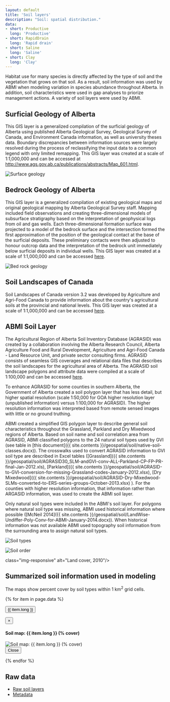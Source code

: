 ```yaml
---
layout: default
title: 'Soil layers'
description: "Soil: spatial distribution."
data:
- short: Productive
  long: 'Productive'
- short: RapidDrain
  long: 'Rapid drain'
- short: Saline
  long: 'Saline'
- short: Clay
  long: 'Clay'
---
```


Habitat use for many species is directly affected by the type of soil and the 
vegetation that grows on that soil. As a result, soil information was used by 
ABMI when modeling variation in species abundance throughout Alberta. 
In addition, soil characteristics were used in gap analyses to priorize 
management actions. A variety of soil layers were used by ABMI.

## Surficial Geology of Alberta

This GIS layer is a generalized compilation of the surficial geology of Alberta 
using published Alberta Geological Survey, Geological Survey of Canada, and 
Environment Canada information, as well as university theses data. Boundary 
discrepancies between information sources were largely resolved during the 
process of reclassifying the input data to a common legend with only limited 
remapping. This GIS layer was created at a scale of 1:1,000,000 and can be 
accessed at http://www.ags.gov.ab.ca/publications/abstracts/Map_601.html.

<div class="row">
  <div class="col-6 col-sm-6 col-lg-6">
  <p><img src="{{ site.contents }}/geospatial/soil/surfaceGeologyDPanForWeb200dpi.png" class="img-responsive" alt="Surface geology"/></p>
  </div>
</div>

## Bedrock Geology of Alberta

This GIS layer is a generalized compilation of existing geological maps and 
original geological mapping by Alberta Geological Survey staff. Mapping included 
field observations and creating three-dimensional models of subsurface 
stratigraphy based on the interpretation of geophysical logs from oil and gas 
wells. Each three-dimensional formation surface was projected to a model of 
the bedrock surface and the intersection formed the first approximation of the 
position of the geological contact at the base of the surficial deposits. 
These preliminary contacts were then adjusted to honour outcrop data and the 
interpretation of the bedrock unit immediately below surficial deposits in 
individual wells. This GIS layer was created at a scale of 1:1,000,000 and 
can be accessed [here](http://www.ags.gov.ab.ca/publications/abstracts/MAP_600.html).

<div class="row">
  <div class="col-6 col-sm-6 col-lg-6">
  <p><img src="{{ site.contents }}/geospatial/soil/bedRockGeology200dpi.png" class="img-responsive" alt="Bed rock geology"/></p>
  </div>
</div>

## Soil Landscapes of Canada

Soil Landscapes of Canada version 3.2 was developed by Agriculture and Agri-Food 
Canada to provide information about the country's agricultural soils at the 
provincial and national levels. This GIS layer was created at a scale of 
1:1,000,000 and can be accessed [here](http://sis.agr.gc.ca/cansis/nsdb/slc/v3.2/index.html). 

## ABMI Soil Layer 

The Agricultural Region of Alberta Soil Inventory Database (AGRASID) was 
created by a collaboration involving the Alberta Research Council, 
Alberta Agriculture Food and Rural Development, Agriculture and Agri-Food 
Canada - Land Resource Unit, and private sector consulting firms. 
AGRASID consists of seamless GIS coverages and relational data files that 
describes the soil landscapes for the agricultural area of Alberta. 
The AGRASID soil landscape polygons and attribute data were compiled at 
a scale of 1:100,000 and can be accessed [here](http://www1.agric.gov.ab.ca/$Department/deptdocs.nsf/All/sag14653).

To enhance AGRASID for some counties in southern Alberta, the Government of 
Alberta created  a soil polygon layer that has less detail, but higher spatial 
resolution (scale 1:50,000 for GOA higher resolution layer (unpublished information) 
versus 1:100,000 for AGRASID). The higher resolution information was interpreted 
based from remote sensed images with little or no ground truthing. 

ABMI created a simplified GIS polygon layer to describe general soil characteristics 
throughout the Grassland, Parkland and Dry Mixedwood regions of Alberta. 
Based on soil name and soil correlation area from AGRASID, ABMI classified 
polygons to the 24 natural soil types used by GVI (see table in [this document]({{ site.contents }}/geospatial/soil/native-soil-classes.docx)). The crosswalks used to convert 
AGRASID information to GVI soil type are described in Excel tables ([Grassland]({{ site.contents }}/geospatial/soil/AGRASID30_SLM-andGVI-conv-ALL-Parkland-CP-FP-PR-final-Jan-2012.xls), [Parkland]({{ site.contents }}/geospatial/soil/AGRASID-to-GVI-conversion-for-missing-Grassland-codes-January-2012.xlsx), [Dry Mixedwood]({{ site.contents }}/geospatial/soil/AGRASID-Dry-Mixedwood-SLMs-converted-to-ERS-series-groups-October-2013.xlsx) ). For the counties with higher resolution information, that information rather 
than ARGASID information, was used to create the ABMI soil layer. 

Only natural soil types were included In the ABMI's soil layer. For polygons 
where natural soil type was missing, ABMI used historical information where 
possible ([McNeil 2014]({{ site.contents }}/geospatial/soil/LandWise-Undiffer-Poly-Conv-for-ABMI-January-2014.docx)). 
When historical information was not available ABMI used topography soil 
information from the surrounding area to assign natural soil types.

<div class="row">
  <div class="col-6 col-sm-6 col-lg-6">
  <p><img src="{{ site.contents }}/geospatial/soil/abmiSoil200dpi.png" class="img-responsive" alt="Soil types"/></p>
  </div>

  <div class="col-6 col-sm-6 col-lg-6">
  <p><img src="{{ site.contents }}/geospatial/soil/SLC_AB_200dpi.png" class="img-responsive" alt="Soil order"/></p> class="img-responsive" alt="Land cover, 2010"/></p>
  </div>
</div>

## Summarized soil information used in modeling

The maps show percent cover by soil types within 1 km<sup>2</sup> grid cells.

{% for item in page.data %}

<button type="button" class="btn btn-primary" data-toggle="modal" data-target="#modal-{{ item.short }}">{{ item.long }}</button>

<div class="modal fade" id="modal-{{ item.short }}" tabindex="-1" role="dialog" aria-labelledby="modal-{{ item.short }}-label">
  <div class="modal-dialog" role="document">
    <div class="modal-content">
      <div class="modal-header">
        <button type="button" class="close" data-dismiss="modal" aria-label="Close"><span aria-hidden="true">&times;</span></button>
        <h4 class="modal-title" id="modal-lichens-label">Soil map: {{ item.long }} (% cover)</h4>
      </div>
      <div class="modal-body">
        <img src="{{ site.contents }}/geospatial/soil/{{ item.short }}.png" class="img-responsive" alt="Soil map: {{ item.long }} (% cover)"/>
      </div>
      <div class="modal-footer">
        <button type="button" class="btn btn-default" data-dismiss="modal">Close</button>
      </div>
    </div>
  </div>
</div>

{% endfor %}

## Raw data

* <a href="{{ site.ftproot }}/geospatial/soil/ABMI_soilTypes_LayerJan2014.gdb.zip">Raw soil layers</a>
* <a href="{{ site.ftproot }}/geospatial/soil/soillayersfortheabmisppwebsite.zip">Metadata</a>
